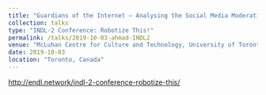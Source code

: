 ```yaml
---
title: "Guardians of the Internet – Analysing the Social Media Moderation Industry and Offshored Work Processes in India"
collection: talks
type: "INDL-2 Conference: Robotize This!"
permalink: /talks/2019-10-03-ahmad-INDL2
venue: "McLuhan Centre for Culture and Technology, University of Toronto"
date: 2019-10-03
location: "Toronto, Canada"
---
```

http://endl.network/indl-2-conference-robotize-this/
